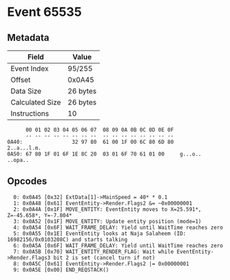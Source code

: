 # Event 65535

## Metadata

| Field           | Value    |
|-----------------|----------|
| Event Index     | 95/255   |
| Offset          | 0x0A45   |
| Data Size       | 26 bytes |
| Calculated Size | 26 bytes |
| Instructions    | 10       |

```
      00 01 02 03 04 05 06 07  08 09 0A 0B 0C 0D 0E 0F
      -- -- -- -- -- -- -- --  -- -- -- -- -- -- -- --
0A40:                32 97 80  61 00 1F 00 6C 80 6D 80       2..a...l.m.
0A50: 67 80 1F 01 6F 1E 8C 20  03 01 6F 70 61 01 00     g...o.. ..opa.. 
```

## Opcodes

```
  0: 0x0A45 [0x32] ExtData[1]->MainSpeed = 40* * 0.1
  1: 0x0A48 [0x61] EventEntity->Render.Flags2 &= ~0x00000001
  2: 0x0A4A [0x1F] MOVE_ENTITY: EventEntity moves to X=25.591*, Z=-45.658*, Y=-7.804*
  3: 0x0A52 [0x1F] MOVE_ENTITY: Update entity position (mode=1)
  4: 0x0A54 [0x6F] WAIT_FRAME_DELAY: Yield until WaitTime reaches zero
  5: 0x0A55 [0x1E] EventEntity looks at Naja Salaheem (ID: 16982156/0x0103208C) and starts talking
  6: 0x0A5A [0x6F] WAIT_FRAME_DELAY: Yield until WaitTime reaches zero
  7: 0x0A5B [0x70] WAIT_ENTITY_RENDER_FLAG: Wait while EventEntity->Render.Flags3 bit 2 is set (cancel turn if not)
  8: 0x0A5C [0x61] EventEntity->Render.Flags2 |= 0x00000001
  9: 0x0A5E [0x00] END_REQSTACK()
```
